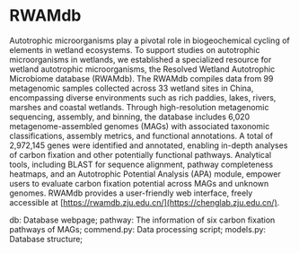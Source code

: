 # RWAMdb

Autotrophic microorganisms play a pivotal role in biogeochemical cycling of elements in wetland ecosystems. To support studies on autotrophic microorganisms in wetlands, we established a specialized resource for wetland autotrophic microorganisms, the Resolved Wetland Autotrophic Microbiome database (RWAMdb). 
The RWAMdb compiles data from 99 metagenomic samples collected across 33 wetland sites in China, encompassing diverse environments such as rich paddies, lakes, rivers, marshes and coastal wetlands. Through high-resolution metagenomic sequencing, assembly, and binning, the database includes 6,020 metagenome-assembled 
genomes (MAGs) with associated taxonomic classifications, assembly metrics, and functional annotations. A total of 2,972,145 genes were identified and annotated, enabling in-depth analyses of carbon fixation and other potentially functional pathways. Analytical tools, including BLAST for sequence alignment, 
pathway completeness heatmaps, and an Autotrophic Potential Analysis (APA) module, empower users to evaluate carbon fixation potential across MAGs and unknown genomes. RWAMdb provides a user-friendly web interface, freely accessible at [https://rwamdb.zju.edu.cn/](https://chenglab.zju.edu.cn/).

db:  Database webpage;
pathway: The information of six carbon fixation pathways of MAGs;
commend.py: Data processing script;
models.py: Database structure;
